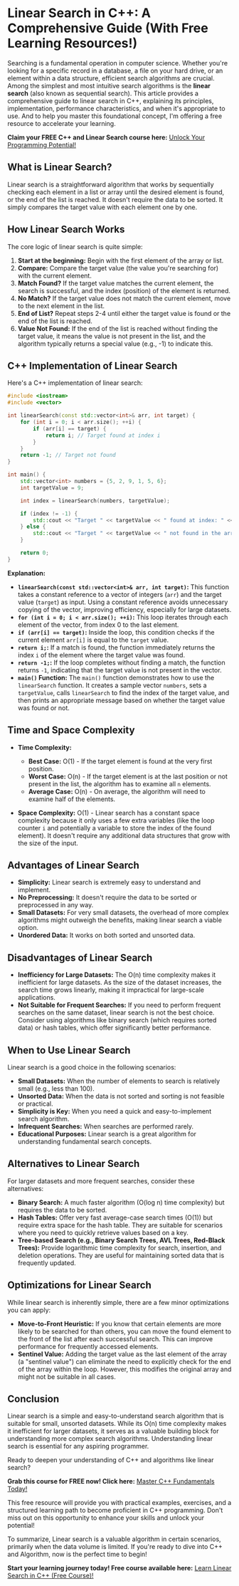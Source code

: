 # Linear Search in C++: A Comprehensive Guide (With Free Learning Resources!)

Searching is a fundamental operation in computer science. Whether you're looking for a specific record in a database, a file on your hard drive, or an element within a data structure, efficient search algorithms are crucial. Among the simplest and most intuitive search algorithms is the **linear search** (also known as sequential search). This article provides a comprehensive guide to linear search in C++, explaining its principles, implementation, performance characteristics, and when it's appropriate to use. And to help you master this foundational concept, I'm offering a free resource to accelerate your learning.

**Claim your FREE C++ and Linear Search course here:** [Unlock Your Programming Potential!](https://udemywork.com/linear-search-in-cpp)

## What is Linear Search?

Linear search is a straightforward algorithm that works by sequentially checking each element in a list or array until the desired element is found, or the end of the list is reached. It doesn't require the data to be sorted. It simply compares the target value with each element one by one.

## How Linear Search Works

The core logic of linear search is quite simple:

1.  **Start at the beginning:** Begin with the first element of the array or list.
2.  **Compare:** Compare the target value (the value you're searching for) with the current element.
3.  **Match Found?** If the target value matches the current element, the search is successful, and the index (position) of the element is returned.
4.  **No Match?** If the target value does not match the current element, move to the next element in the list.
5.  **End of List?** Repeat steps 2-4 until either the target value is found or the end of the list is reached.
6.  **Value Not Found:** If the end of the list is reached without finding the target value, it means the value is not present in the list, and the algorithm typically returns a special value (e.g., -1) to indicate this.

## C++ Implementation of Linear Search

Here's a C++ implementation of linear search:

```cpp
#include <iostream>
#include <vector>

int linearSearch(const std::vector<int>& arr, int target) {
    for (int i = 0; i < arr.size(); ++i) {
        if (arr[i] == target) {
            return i; // Target found at index i
        }
    }
    return -1; // Target not found
}

int main() {
    std::vector<int> numbers = {5, 2, 9, 1, 5, 6};
    int targetValue = 9;

    int index = linearSearch(numbers, targetValue);

    if (index != -1) {
        std::cout << "Target " << targetValue << " found at index: " << index << std::endl;
    } else {
        std::cout << "Target " << targetValue << " not found in the array." << std::endl;
    }

    return 0;
}
```

**Explanation:**

*   **`linearSearch(const std::vector<int>& arr, int target)`:**  This function takes a constant reference to a vector of integers (`arr`) and the target value (`target`) as input. Using a constant reference avoids unnecessary copying of the vector, improving efficiency, especially for large datasets.
*   **`for (int i = 0; i < arr.size(); ++i)`:** This loop iterates through each element of the vector, from index 0 to the last element.
*   **`if (arr[i] == target)`:**  Inside the loop, this condition checks if the current element `arr[i]` is equal to the `target` value.
*   **`return i;`:** If a match is found, the function immediately returns the index `i` of the element where the target value was found.
*   **`return -1;`:** If the loop completes without finding a match, the function returns `-1`, indicating that the target value is not present in the vector.
*   **`main()` Function:** The `main()` function demonstrates how to use the `linearSearch` function. It creates a sample vector `numbers`, sets a `targetValue`, calls `linearSearch` to find the index of the target value, and then prints an appropriate message based on whether the target value was found or not.

## Time and Space Complexity

*   **Time Complexity:**
    *   **Best Case:** O(1) - If the target element is found at the very first position.
    *   **Worst Case:** O(n) - If the target element is at the last position or not present in the list, the algorithm has to examine all `n` elements.
    *   **Average Case:** O(n) - On average, the algorithm will need to examine half of the elements.

*   **Space Complexity:** O(1) - Linear search has a constant space complexity because it only uses a few extra variables (like the loop counter `i` and potentially a variable to store the index of the found element). It doesn't require any additional data structures that grow with the size of the input.

## Advantages of Linear Search

*   **Simplicity:** Linear search is extremely easy to understand and implement.
*   **No Preprocessing:** It doesn't require the data to be sorted or preprocessed in any way.
*   **Small Datasets:**  For very small datasets, the overhead of more complex algorithms might outweigh the benefits, making linear search a viable option.
*   **Unordered Data:** It works on both sorted and unsorted data.

## Disadvantages of Linear Search

*   **Inefficiency for Large Datasets:** The O(n) time complexity makes it inefficient for large datasets.  As the size of the dataset increases, the search time grows linearly, making it impractical for large-scale applications.
*   **Not Suitable for Frequent Searches:** If you need to perform frequent searches on the same dataset, linear search is not the best choice.  Consider using algorithms like binary search (which requires sorted data) or hash tables, which offer significantly better performance.

## When to Use Linear Search

Linear search is a good choice in the following scenarios:

*   **Small Datasets:** When the number of elements to search is relatively small (e.g., less than 100).
*   **Unsorted Data:** When the data is not sorted and sorting is not feasible or practical.
*   **Simplicity is Key:** When you need a quick and easy-to-implement search algorithm.
*   **Infrequent Searches:** When searches are performed rarely.
*   **Educational Purposes:** Linear search is a great algorithm for understanding fundamental search concepts.

## Alternatives to Linear Search

For larger datasets and more frequent searches, consider these alternatives:

*   **Binary Search:** A much faster algorithm (O(log n) time complexity) but requires the data to be sorted.
*   **Hash Tables:** Offer very fast average-case search times (O(1)) but require extra space for the hash table. They are suitable for scenarios where you need to quickly retrieve values based on a key.
*   **Tree-based Search (e.g., Binary Search Trees, AVL Trees, Red-Black Trees):**  Provide logarithmic time complexity for search, insertion, and deletion operations.  They are useful for maintaining sorted data that is frequently updated.

## Optimizations for Linear Search

While linear search is inherently simple, there are a few minor optimizations you can apply:

*   **Move-to-Front Heuristic:** If you know that certain elements are more likely to be searched for than others, you can move the found element to the front of the list after each successful search. This can improve performance for frequently accessed elements.
*   **Sentinel Value:**  Adding the target value as the last element of the array (a "sentinel value") can eliminate the need to explicitly check for the end of the array within the loop. However, this modifies the original array and might not be suitable in all cases.

## Conclusion

Linear search is a simple and easy-to-understand search algorithm that is suitable for small, unsorted datasets. While its O(n) time complexity makes it inefficient for larger datasets, it serves as a valuable building block for understanding more complex search algorithms. Understanding linear search is essential for any aspiring programmer.

Ready to deepen your understanding of C++ and algorithms like linear search?  

**Grab this course for FREE now! Click here:** [Master C++ Fundamentals Today!](https://udemywork.com/linear-search-in-cpp)

This free resource will provide you with practical examples, exercises, and a structured learning path to become proficient in C++ programming. Don't miss out on this opportunity to enhance your skills and unlock your potential!

To summarize, Linear search is a valuable algorithm in certain scenarios, primarily when the data volume is limited. If you're ready to dive into C++ and Algorithm, now is the perfect time to begin!

**Start your learning journey today!  Free course available here:** [Learn Linear Search in C++ (Free Course)!](https://udemywork.com/linear-search-in-cpp)
